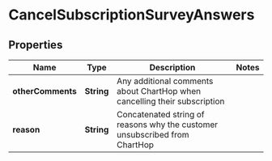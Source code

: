 

# CancelSubscriptionSurveyAnswers


## Properties

| Name | Type | Description | Notes |
|------------ | ------------- | ------------- | -------------|
|**otherComments** | **String** | Any additional comments about ChartHop when cancelling their subscription |  |
|**reason** | **String** | Concatenated string of reasons why the customer unsubscribed from ChartHop |  |



